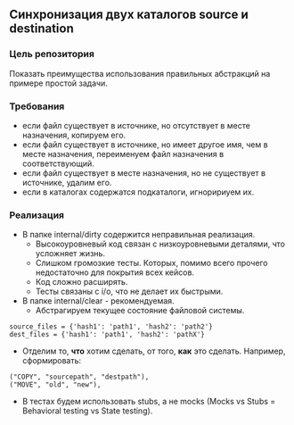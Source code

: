## Синхронизация двух каталогов source и destination

### Цель репозитория
Показать преимущества использования правильных абстракций на примере простой задачи.

### Требования
* если файл существует в источнике, но отсутствует в месте назначения, копируем его.
* если файл существует в источнике, но имеет другое имя, чем в месте назначения, переименуем файл назначения в соответствующий.
* если файл существует в месте назначения, но не существует в источнике, удалим его.
* если в каталогах содержатся подкаталоги, игноририуем их. 

### Реализация
* В папке internal/dirty содержится неправильная реализация.
  - Высокоуровневый код связан с низкоуровневыми деталями, что усложняет жизнь.
  - Слишком громозкие тесты. Которых, помимо всего прочего недостаточно для покрытия всех кейсов.
  - Код сложно расширять.
  - Тесты связаны с i/o, что не делает их быстрыми.
* В папке internal/clear - рекомендуемая.
  - Абстрагируем текущее состояние файловой системы.
```
source_files = {'hash1': 'path1', 'hash2': 'path2'}  
dest_files = {'hash1': 'path1', 'hash2': 'pathX'}
```
  - Отделим то, **что** хотим сделать, от того, **как** это сделать. Например, сформировать:
```
("COPY", "sourcepath", "destpath"),
("MOVE", "old", "new"),
```
  - В тестах будем использовать stubs, а не mocks (Mocks vs Stubs = Behavioral testing vs State testing).